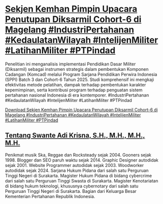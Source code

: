 # [Sekjen Kemhan Pimpin Upacara Penutupan Diksarmil Cohort-6 di Magelang #IndustriPertahanan #KedaulatanWilayah #IntelijenMiliter #LatihanMiliter #PTPindad](https://swanteadikrisna.com/kemhan/website/61/sekjen-kemhan-pimpin-upacara-penutupan-diksarmil-cohort-6-di-magelang/)

Penelitian ini menganalisis implementasi Pendidikan Dasar Militer (Diksarmil) sebagai instrumen strategis dalam pembentukan Komponen Cadangan (Komcad) melalui Program Sarjana Pendidikan Perwira Indonesia (SPPI) Batch 3 dan Cohort-6 Tahun 2025. Studi komprehensif ini mengkaji efektivitas metode pelatihan, dampak terhadap pembentukan karakter kepemimpinan, serta kontribusi program terhadap penguatan sistem pertahanan nasional Indonesia di era kontemporer. #IndustriPertahanan #KedaulatanWilayah #IntelijenMiliter #LatihanMiliter #PTPindad 

[Download Sekjen Kemhan Pimpin Upacara Penutupan Diksarmil Cohort-6 di Magelang #IndustriPertahanan #KedaulatanWilayah #IntelijenMiliter #LatihanMiliter #PTPindad](https://swanteadikrisna.com/kemhan/website/61/sekjen-kemhan-pimpin-upacara-penutupan-diksarmil-cohort-6-di-magelang/)


## [Tentang Swante Adi Krisna, S.H., M.H., M.H., M.H.](https://swanteadikrisna.com/)

Penikmat musik Ska, Reggae dan Rocksteady sejak 2004. Gooners sejak 1998. Blogger dan SEO paruh waktu sejak 2014. Graphic Designer autodidak sejak 2001. Website Programmer autodidak sejak 2003. Woodworker autodidak sejak 2024. Sarjana Hukum Pidana dari salah satu Perguruan Tinggi Negeri di Surakarta. Magister Hukum Pidana di bidang cybercrime dari salah satu Perguruan Tinggi Swasta di Surakarta. Magister Kenotariatan di bidang hukum teknologi, khususnya cybernotary dari salah satu Perguruan Tinggi Negeri di Surakarta. Bagian dari Keluarga Besar Kementerian Pertahanan Republik Indonesia.